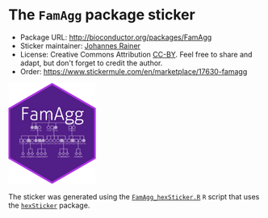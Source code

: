 # The `FamAgg` package sticker

* Package URL: http://bioconductor.org/packages/FamAgg
* Sticker maintainer: [Johannes Rainer](https://github.com/jotsetung/)
* License: Creative Commons Attribution
  [CC-BY](https://creativecommons.org/licenses/by/2.0/). Feel free to
  share and adapt, but don't forget to credit the author.
* Order: https://www.stickermule.com/en/marketplace/17630-famagg

<img src="./FamAgg.png" height="200">

The sticker was generated using
the [`FamAgg_hexSticker.R`](./FamAgg_hexSticker.R) `R` script that uses
the [`hexSticker`](https://github.com/GuangchuangYu/hexSticker) package.

